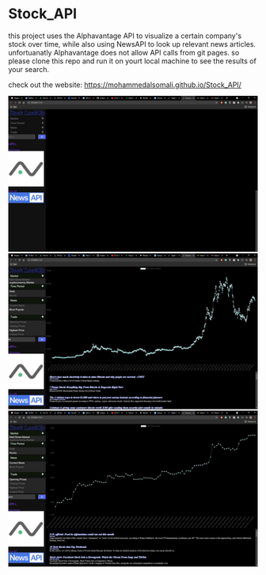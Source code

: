 # Stock_API
this project uses the Alphavantage API to  visualize a certain company's stock over time, while also using NewsAPI to look up relevant news articles. unfortuanatly Alphavantage does not allow API calls from git pages. so please clone this repo and run it on yourt local machine to see the results of your search.

check out the website: https://mohammedalsomali.github.io/Stock_API/


<img src='https://github.com/mohammedalsomali/Stock_API/blob/main/1.JPG'></img>
<img src='https://github.com/mohammedalsomali/Stock_API/blob/main/2.JPG'></img>
<img src='https://github.com/mohammedalsomali/Stock_API/blob/main/3.JPG'></img>
